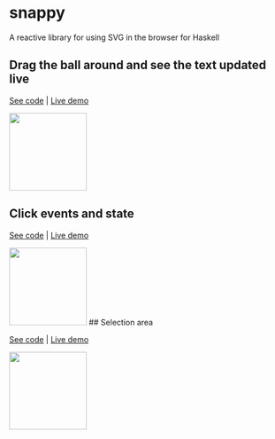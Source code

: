 # snappy

A reactive library for using SVG in the browser for Haskell

## Drag the ball around and see the text updated live

[See code](https://github.com/chrisdone/snappy/blob/master/app/Text.hs) | [Live demo](http://chrisdone.com/toys/snappy-text/)

<img src="http://i.imgur.com/1hVKxZ6.gif" width=140>

## Click events and state

[See code](https://github.com/chrisdone/snappy/blob/master/app/Click.hs) | [Live demo](http://chrisdone.com/toys/snappy-click/)

<img src="http://i.imgur.com/NqtDLa1.gif" width=140>
## Selection area

[See code](https://github.com/chrisdone/snappy/blob/master/app/Select.hs) | [Live demo](http://chrisdone.com/toys/snappy-select/)

<img src="http://i.imgur.com/SG6bgd7.gif" width=140>
